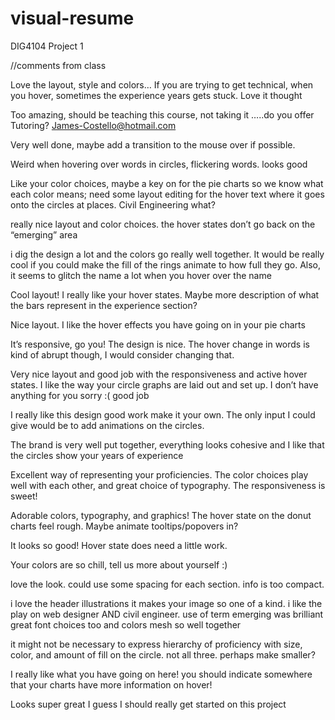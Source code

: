 # visual-resume
DIG4104 Project 1


//comments from class

Love the layout, style and colors… If you are trying to get technical, when you hover, sometimes the experience years gets stuck. Love it thought

Too amazing, should be teaching this course, not taking it
…..do you offer Tutoring? James-Costello@hotmail.com

Very well done, maybe add a transition to the mouse over if possible.

Weird when hovering over words in circles, flickering words. looks good

Like your color choices, maybe a key on for the pie charts so we know what each color means; need some layout editing for the hover text where it goes onto the circles at places. Civil Engineering what? 

really nice layout and color choices. the hover states don’t go back on the “emerging” area

i dig the design a lot and the colors go really well together. It would be really cool if you could make the fill of the rings animate to how full they go. Also, it seems to glitch the name a lot when you hover over the name

Cool layout! I really like your hover states. Maybe more description of what the bars represent in the experience section? 

Nice layout. I like the hover effects you have going on in your pie charts

It’s responsive, go you! The design is nice. The hover change in words is kind of abrupt though, I would consider changing that.

Very nice layout and good job with the responsiveness and active hover states.  I like the way your circle graphs are laid out and set up.  I don’t have anything for you sorry :(  good job

I really like this design good work make it your own. The only input I could give would be to add animations on the circles.

The brand is very well put together, everything looks cohesive and I like that the circles show your years of experience

Excellent way of representing your proficiencies. The color choices play well with each other, and great choice of typography. The responsiveness is sweet! 

Adorable colors, typography, and graphics! The hover state on the donut charts feel rough. Maybe animate tooltips/popovers in?

It looks so good! Hover state does need a little work.

Your colors are so chill, tell us more about yourself :)

love the look. could use some spacing for each section. info is too compact. 

i love the header illustrations it makes your image so one of a kind. i like the play on web designer AND civil engineer. use of term emerging was brilliant great font choices too and colors mesh so well together

it might not be necessary to express hierarchy of proficiency with size, color, and amount of fill on the circle. not all three. perhaps make smaller?

I really like what you have going on here! you should indicate somewhere that your charts have more information on hover!

Looks super great I guess I should really get started on this project 




